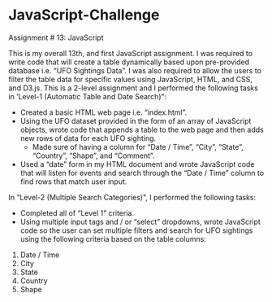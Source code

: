 # JavaScript-Challenge
Assignment # 13: JavaScript

This is my overall 13th, and first JavaScript assignment. I was required to write code that will create a table dynamically based upon pre-provided database i.e. “UFO Sightings Data”. I was also required to allow the users to filter the table data for specific values using JavaScript, HTML, and CSS, and D3.js.
This is a 2-level assignment and I performed the following tasks in ‘Level-1 (Automatic Table and Date Search)":
* Created a basic HTML web page i.e. “index.html”.
* Using the UFO dataset provided in the form of an array of JavaScript objects, wrote code that appends a table to the web page and then adds new rows of data for each UFO sighting.
	- Made sure of having a column for “Date / Time”, “City”, “State”, “Country”, “Shape”, and “Comment”.
* Used a “date” form in my HTML document and wrote JavaScript code that will listen for events and search through the “Date / Time” column to find rows that match user input.

In “Level-2 (Multiple Search Categories)", I performed the following tasks:
* Completed all of “Level 1” criteria.
* Using multiple input tags and / or “select” dropdowns, wrote JavaScript code so the user can set multiple filters and search for UFO sightings using the following criteria based on the table columns:
1. Date / Time
2. City
3. State
4. Country
5. Shape